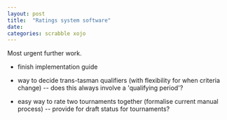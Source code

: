 ```yaml
---
layout: post
title:  "Ratings system software"
date:
categories: scrabble xojo
---
```


Most urgent further work.

- finish implementation guide

- way to decide trans-tasman qualifiers (with flexibility for when criteria change)
-- does this always involve a 'qualifying period'?

- easy way to rate two tournaments together (formalise current manual process)
-- provide for draft status for tournaments?
